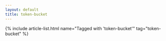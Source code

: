 ```yaml
---
layout: default
title: token-bucket
---
```


{% include article-list.html name="Tagged with 'token-bucket'" tag="token-bucket" %}

